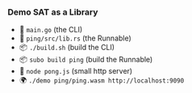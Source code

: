 ### Demo SAT as a Library

- 👀 `main.go` (the CLI)
- 👀 `ping/src/lib.rs` (the Runnable)
- 📦 `./build.sh` (build the CLI)
- 📦 `subo build ping` (build the Runnable)
- 🚀 `node pong.js` (small http server)
- 🌍 `./demo ping/ping.wasm http://localhost:9090`

